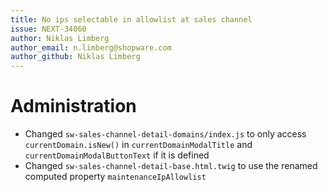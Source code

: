 ```yaml
---
title: No ips selectable in allowlist at sales channel
issue: NEXT-34060
author: Niklas Limberg
author_email: n.limberg@shopware.com
author_github: Niklas Limberg
---
```

# Administration
* Changed `sw-sales-channel-detail-domains/index.js` to only access `currentDomain.isNew()` in `currentDomainModalTitle` and `currentDomainModalButtonText` if it is defined
* Changed `sw-sales-channel-detail-base.html.twig` to use the renamed computed property `maintenanceIpAllowlist`
